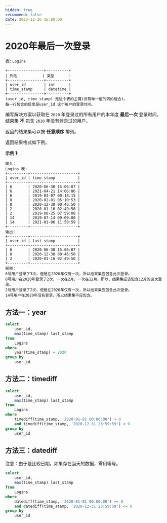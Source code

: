 ```yaml
---
hidden: true
recommend: false
date: 2023-12-26 16:00:00
---
```


# 2020年最后一次登录

表: `Logins`

```
+----------------+----------+
| 列名           | 类型      |
+----------------+----------+
| user_id        | int      |
| time_stamp     | datetime |
+----------------+----------+
(user_id, time_stamp) 是这个表的主键(具有唯一值的列的组合)。
每一行包含的信息是user_id 这个用户的登录时间。
```

 

编写解决方案以获取在 `2020` 年登录过的所有用户的本年度 **最后一次** 登录时间。结果集 **不** 包含 `2020` 年没有登录过的用户。

返回的结果集可以按 **任意顺序** 排列。

返回结果格式如下例。

 

**示例 1:**

```
输入：
Logins 表:
+---------+---------------------+
| user_id | time_stamp          |
+---------+---------------------+
| 6       | 2020-06-30 15:06:07 |
| 6       | 2021-04-21 14:06:06 |
| 6       | 2019-03-07 00:18:15 |
| 8       | 2020-02-01 05:10:53 |
| 8       | 2020-12-30 00:46:50 |
| 2       | 2020-01-16 02:49:50 |
| 2       | 2019-08-25 07:59:08 |
| 14      | 2019-07-14 09:00:00 |
| 14      | 2021-01-06 11:59:59 |
+---------+---------------------+
输出：
+---------+---------------------+
| user_id | last_stamp          |
+---------+---------------------+
| 6       | 2020-06-30 15:06:07 |
| 8       | 2020-12-30 00:46:50 |
| 2       | 2020-01-16 02:49:50 |
+---------+---------------------+
解释：
6号用户登录了3次，但是在2020年仅有一次，所以结果集应包含此次登录。
8号用户在2020年登录了2次，一次在2月，一次在12月，所以，结果集应该包含12月的这次登录。
2号用户登录了2次，但是在2020年仅有一次，所以结果集应包含此次登录。
14号用户在2020年没有登录，所以结果集不应包含。
```

## 方法一：year

```sql
select
    user_id,
    max(time_stamp) last_stamp
from
    Logins
where 
    year(time_stamp) = 2020
group by
    user_id
```

## 方法二：timediff

```sql
select
    user_id,
    max(time_stamp) last_stamp
from
    Logins
where 
    timediff(time_stamp, '2020-01-01 00:00:00') > 0
    and timediff(time_stamp, '2020-12-31 23:59:59') < 0
group by
    user_id
```

## 方法三：datediff

注意：由于是比较日期，如果存在当天的数据，需用等号。

```sql
select
    user_id,
    max(time_stamp) last_stamp
from
    Logins
where 
    datediff(time_stamp, '2020-01-01 00:00:00') >= 0
    and datediff(time_stamp, '2020-12-31 23:59:59') <= 0
group by
    user_id
```

